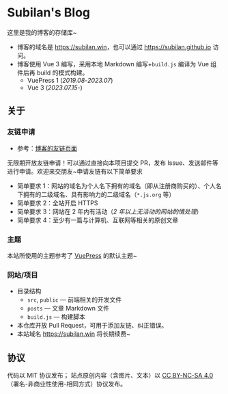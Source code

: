 # Subilan's Blog

这里是我的博客的存储库~

- 博客的域名是 <https://subilan.win>，也可以通过 <https://subilan.github.io> 访问。
- 博客使用 Vue 3 编写，采用本地 Markdown 编写+`build.js` 编译为 Vue 组件后再 build 的模式构建。
  - VuePress 1 (*2019.08*-*2023.07*)
  - Vue 3 (*2023.07.15*-)

## 关于

### 友链申请

- 参考：[博客的友链页面](https://subilan.win/Friends.html)

无限期开放友链申请！可以通过直接向本项目提交 PR，发布 Issue、发送邮件等进行申请。欢迎来交朋友~申请友链有以下简单要求

- 简单要求 1：网站的域名为个人名下拥有的域名（即从注册商购买的）、个人名下拥有的二级域名、具有影响力的二级域名（`*.js.org` 等）
- 简单要求 2：全站开启 HTTPS
- 简单要求 3：网站在 2 年内有活动（*2 年以上无活动的网站酌情处理*）
- 简单要求 4：至少有一篇与计算机、互联网等相关的原创文章

### 主题

本站所使用的主题参考了 [VuePress](https://vuepress.vuejs.org/) 的默认主题~

### 网站/项目

- 目录结构
  - `src`, `public` — 前端相关的开发文件
  - `posts` — 文章 Markdown 文件
  - `build.js` — 构建脚本
- 本仓库开放 Pull Request，可用于添加友链、纠正错误。
- 本站域名 https://subilan.win 将长期续费~

## 协议

代码以 MIT 协议发布； 站点原创内容（含图片、文本）以 [CC BY-NC-SA 4.0](https://creativecommons.org/licenses/by-nc-sa/4.0/deed.zh)（署名-非商业性使用-相同方式）协议发布。
